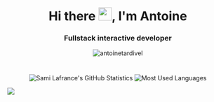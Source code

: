 <h1 align="center">Hi there <img src="https://raw.githubusercontent.com/iampavangandhi/iampavangandhi/master/gifs/Hi.gif" width="30px">, I'm Antoine</h1>
<h3 align="center">Fullstack interactive developer</h3>
<div align="center">
<img src="https://komarev.com/ghpvc/?username=antoinetardivel&label=Profile%20views&color=0e75b6&style=flat" alt="antoinetardivel" />
</div>
<h1></h1>
<div align="center">
<img src="https://github-readme-stats.vercel.app/api?username=antoinetardivel&show_icons=true&locale=en&hide_border=true&cache_seconds=1800&theme=vue-dark&count_private=true&include_all_commits=true" alt="Sami Lafrance's GitHub Statistics" />

<img src="https://github-readme-stats.vercel.app/api/top-langs?username=antoinetardivel&show_icons=true&locale=en&layout=compact&hide_border=true&cache_seconds=1800&theme=vue-dark&langs_count=8" alt="Most Used Languages" />
</div>

![](https://hit.yhype.me/github/profile?user_id=56165175)
